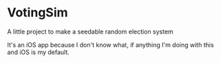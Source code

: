 # VotingSim
A little project to make a seedable random election system

It's an iOS app because I don't know what, if anything I'm doing with this and iOS is my default.
